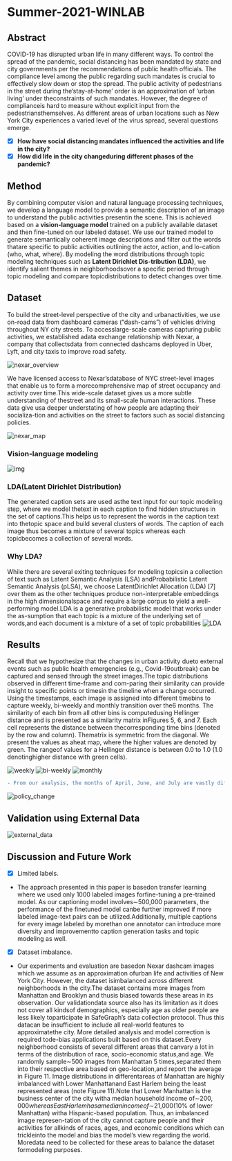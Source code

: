 # Summer-2021-WINLAB

## Abstract 
COVID-19 has disrupted urban life in many different ways. To control the spread of the pandemic, social distancing has been mandated by state and city governments per the recommendations of public health officials. The compliance level among the public regarding such mandates is crucial to effectively slow down or stop the spread. The public activity of pedestrians in the street during the‘stay-at-home’ order is an approximation of ‘urban living’ under theconstraints of such mandates. However, the degree of complianceis hard to measure without explicit input from the pedestriansthemselves. As different areas of urban locations such as New York City experiences a varied level of the virus spread, several questions emerge.
- [x] **How have social distancing mandates influenced the activities and life in the city?**
- [x] **How did life in the city changeduring different phases of the pandemic?**

## Method
By combining computer vision and natural language processing techniques, we develop a language model to provide a semantic description of an image to understand the public activities presentin the scene. This is achieved based on a **vision-language model** trained on a publicly available dataset and then fine-tuned on our labeled dataset. We use our trained model to generate semantically coherent image descriptions and filter out the words thatare specific to public activities outlining the actor, action, and lo-cation (who, what, where). By modeling the word distributions through topic modeling techniques such as **Latent Dirichlet Dis-tribution (LDA)**, we identify salient themes in neighborhoodsover a specific period through topic modeling and compare topicdistributions to detect changes over time. 
 
## Dataset 
To build the street-level perspective of the city and urbanactivities, we use on-road data from dashboard cameras (“dash-cams”) of vehicles driving throughout NY city streets. To accesslarge-scale cameras capturing public activities, we established adata exchange relationship with Nexar, a company that collectsdata from connected dashcams deployed in Uber, Lyft, and city taxis to improve road safety.

![nexar_overview](nexar_overview.png)

We have licensed access to Nexar’sdatabase of NYC street-level images that enable us to form a morecomprehensive map of street occupancy and activity over time.This wide-scale dataset gives us a more subtle understanding of thestreet and its small-scale human interactions. These data give usa deeper understating of how people are adapting their socializa-tion and activities on the street to factors such as social distancing policies.

![nexar_map](nexar_map.png)

### Vision-language modeling
![img](Img-final.png)
### LDA(Latent Dirichlet Distribution)
The generated caption sets are used asthe text input for our topic modeling step, where we model thetext in each caption to find hidden structures in the set of captions.This helps us to represent the words in the caption text into thetopic space and build several clusters of words. The caption of each image thus becomes a mixture of several topics whereas each topicbecomes a collection of several words.

### Why LDA?
While there are several exiting techniques for modeling topicsin a collection of text such as Latent Semantic Analysis (LSA) andProbabilistic Latent Semantic Analysis (pLSA), we choose LatentDirichlet Allocation (LDA) [7] over them as the other techniques produce non-interpretable embeddings in the high dimensionalspace and require a large corpus to yield a well-performing model.LDA is a generative probabilistic model that works under the as-sumption that each topic is a mixture of the underlying set of words,and each document is a mixture of a set of topic probabilities
![LDA](LDA-final.png)

## Results
Recall that we hypothesize that the changes in urban activity dueto external events such as public health emergencies (e.g., Covid-19outbreak) can be captured and sensed through the street images.The topic distributions observed in different time-frame and com-paring their similarity can provide insight to specific points or timesin the timeline when a change occurred. Using the timestamps, each image is assigned into different timebins to capture weekly, bi-weekly and monthly transition over the6 months. The similarity of each bin from all other bins is computedusing Hellinger distance and is presented as a similarity matrix inFigures 5, 6, and 7. Each cell represents the distance between thecorresponding time bins (denoted by the row and column). Thematrix is symmetric from the diagonal. We present the values as aheat map, where the higher values are denoted by green. The rangeof values for a Hellinger distance is between 0.0 to 1.0 (1.0 denotinghigher distance with green cells).

![weekly](result/weekly.png)
![bi-weekly](result/bi-weekly.png)
![monthly](result/monthly.png)

```diff
- From our analysis, the months of April, June, and July are vastly different from March to August 2020.
```
![policy_change](result/policy_change.png)
## Validation using External Data 
![external_data](result/External_data.png)
## Discussion and Future Work
- [x] Limited labels.
- The approach presented in this paper is basedon transfer learning where we used only 1000 labeled images forfine-tuning a pre-trained model. As our captioning model involves∼500,000 parameters, the performance of the finetuned model canbe further improved if more labeled image-text pairs can be utilized.Additionally, multiple captions for every image labeled by morethan one annotator can introduce more diversity and improvementto caption generation tasks and topic modeling as well.
- [x] Dataset imbalance.
- Our experiments and evaluation are basedon Nexar dashcam images which we assume as an approximation ofurban life and activities of New York City. However, the dataset isimbalanced across different neighborhoods in the city.The dataset contains more images from Manhattan and Brooklyn and thusis biased towards these areas in its observation. Our validationdata source also has its limitation as it does not cover all kindsof demographics, especially age as older people are less likely toparticipate in SafeGraph’s data collection protocol. Thus this datacan be insufficient to include all real-world features to approximatethe city. More detailed analysis and model correction is required tode-bias applications built based on this dataset.Every neighborhood consists of several different areas that canvary a lot in terms of the distribution of race, socio-economic status,and age. We randomly sample∼500 images from Manhattan 5 times,separated them into their respective area based on geo-location,and report the average in Figure 11. Image distributions in differentareas of Manhattan are highly imbalanced with Lower Manhattanand East Harlem being the least represented areas (note Figure 11).Note that Lower Manhattan is the business center of the city witha median household income of∼$200,000whereas East Harlemhas a median income of∼$21,000(10% of lower Manhattan) witha Hispanic-based population. Thus, an imbalanced image represen-tation of the city cannot capture people and their activities for allkinds of races, ages, and economic conditions which can trickleinto the model and bias the model’s view regarding the world. Moredata need to be collected for these areas to balance the dataset formodeling purposes.


